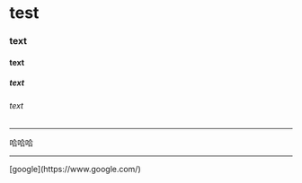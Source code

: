 # test
### text
#### text
##### text
###### text
<hr>
哈哈哈<br>
<hr>
[google](https://www.google.com/)
